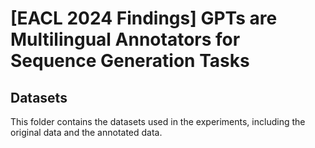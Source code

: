 # [EACL 2024 Findings] GPTs are Multilingual Annotators for Sequence Generation Tasks

## Datasets

This folder contains the datasets used in the experiments, including the original data and the annotated data.
